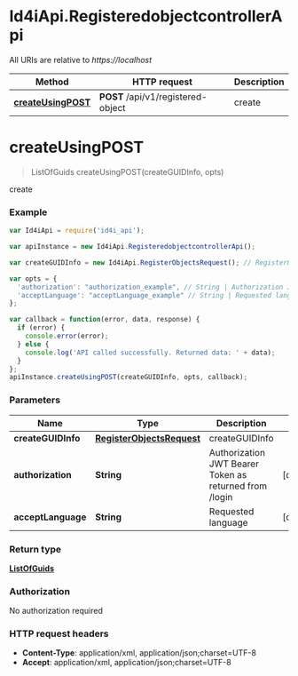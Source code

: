 # Id4iApi.RegisteredobjectcontrollerApi

All URIs are relative to *https://localhost*

Method | HTTP request | Description
------------- | ------------- | -------------
[**createUsingPOST**](RegisteredobjectcontrollerApi.md#createUsingPOST) | **POST** /api/v1/registered-object | create


<a name="createUsingPOST"></a>
# **createUsingPOST**
> ListOfGuids createUsingPOST(createGUIDInfo, opts)

create

### Example
```javascript
var Id4iApi = require('id4i_api');

var apiInstance = new Id4iApi.RegisteredobjectcontrollerApi();

var createGUIDInfo = new Id4iApi.RegisterObjectsRequest(); // RegisterObjectsRequest | createGUIDInfo

var opts = { 
  'authorization': "authorization_example", // String | Authorization JWT Bearer Token as returned from /login
  'acceptLanguage': "acceptLanguage_example" // String | Requested language
};

var callback = function(error, data, response) {
  if (error) {
    console.error(error);
  } else {
    console.log('API called successfully. Returned data: ' + data);
  }
};
apiInstance.createUsingPOST(createGUIDInfo, opts, callback);
```

### Parameters

Name | Type | Description  | Notes
------------- | ------------- | ------------- | -------------
 **createGUIDInfo** | [**RegisterObjectsRequest**](RegisterObjectsRequest.md)| createGUIDInfo | 
 **authorization** | **String**| Authorization JWT Bearer Token as returned from /login | [optional] 
 **acceptLanguage** | **String**| Requested language | [optional] 

### Return type

[**ListOfGuids**](ListOfGuids.md)

### Authorization

No authorization required

### HTTP request headers

 - **Content-Type**: application/xml, application/json;charset=UTF-8
 - **Accept**: application/xml, application/json;charset=UTF-8

